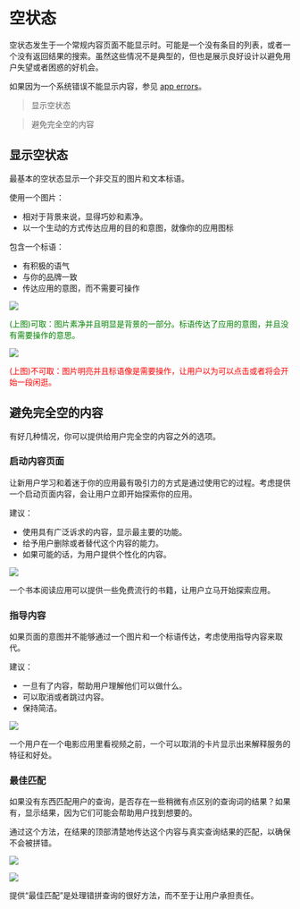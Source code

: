 # 空状态   

空状态发生于一个常规内容页面不能显示时。可能是一个没有条目的列表，或者一个没有返回结果的搜索。虽然这些情况不是典型的，但也是展示良好设计以避免用户失望或者困惑的好机会。

如果因为一个系统错误不能显示内容，参见 [app errors](https://www.google.com/design/spec/patterns/errors.html#errors-app-errors)。

> 显示空状态

> 避免完全空的内容


## 显示空状态   

最基本的空状态显示一个非交互的图片和文本标语。

使用一个图片：
- 相对于背景来说，显得巧妙和素净。
- 以一个生动的方式传达应用的目的和意图，就像你的应用图标

包含一个标语：
- 有积极的语气
- 与你的品牌一致
- 传达应用的意图，而不需要可操作

![](../images/11_1.png)   

<p> <font color="green">(上图)可取：图片素净并且明显是背景的一部分。标语传达了应用的意图，并且没有需要操作的意思。</font></p>

![](../images/11_2.png)   

<p> <font color="red">(上图)不可取：图片明亮并且标语像是需要操作，让用户以为可以点击或者将会开始一段闲逛。</font></p>


## 避免完全空的内容   

有好几种情况，你可以提供给用户完全空的内容之外的选项。

### 启动内容页面   

让新用户学习和着迷于你的应用最有吸引力的方式是通过使用它的过程。考虑提供一个启动页面内容，会让用户立即开始探索你的应用。

建议：
- 使用具有广泛诉求的内容，显示最主要的功能。
- 给予用户删除或者替代这个内容的能力。
- 如果可能的话，为用户提供个性化的内容。

![](../images/11_3.png)   

一个书本阅读应用可以提供一些免费流行的书籍，让用户立马开始探索应用。

### 指导内容   

如果页面的意图并不能够通过一个图片和一个标语传达，考虑使用指导内容来取代。

建议：
- 一旦有了内容，帮助用户理解他们可以做什么。
- 可以取消或者跳过内容。
- 保持简洁。

![](../images/11_4.png)   

一个用户在一个电影应用里看视频之前，一个可以取消的卡片显示出来解释服务的特征和好处。

### 最佳匹配   

如果没有东西匹配用户的查询，是否存在一些稍微有点区别的查询词的结果？如果有，显示结果，因为它们可能会帮助用户找到想要的。

通过这个方法，在结果的顶部清楚地传达这个内容与真实查询结果的匹配，以确保不会被拼错。

![](../images/11_5.png)   

![](../images/11_6.png)   

提供“最佳匹配”是处理错拼查询的很好方法，而不至于让用户承担责任。





